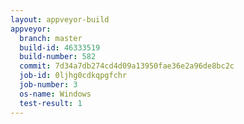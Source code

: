 ```yaml
---
layout: appveyor-build
appveyor:
  branch: master
  build-id: 46333519
  build-number: 582
  commit: 7d34a7db274cd4d09a13950fae36e2a96de8bc2c
  job-id: 0ljhg0cdkqpgfchr
  job-number: 3
  os-name: Windows
  test-result: 1
---
```


